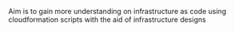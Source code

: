 Aim is to gain more understanding on infrastructure as code using cloudformation scripts with the aid of infrastructure designs
